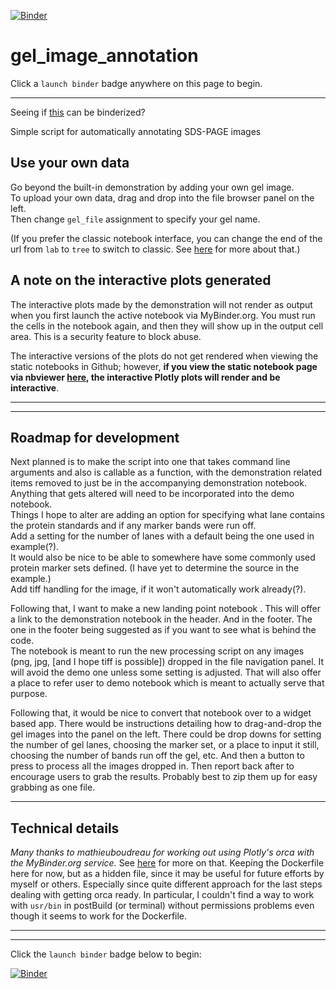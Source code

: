 [![Binder](https://mybinder.org/badge_logo.svg)](https://mybinder.org/v2/gh/fomightez/gel_image_annotation/master?urlpath=lab/tree/index.ipynb)

# gel_image_annotation

Click a `launch binder` badge anywhere on this page to begin.

---

Seeing if [this](https://twitter.com/Steve_Harborne/status/1133064277445627904) can be binderized?

Simple script for automatically annotating SDS-PAGE images 



## Use your own data

Go beyond the built-in demonstration by adding your own gel image.  
To upload your own data, drag and drop into the file browser panel on the left.  
Then change `gel_file` assignment to specify your gel name.

(If you prefer the classic notebook interface, you can change the end of the url from `lab` to `tree` to switch to classic. See [here](https://github.com/binder-examples/jupyterlab#start-jupyterlab-after-you-start-your-binder) for more about that.)


## A note on the interactive plots generated

The interactive plots made by the demonstration will not render as output when you first launch the active notebook via MyBinder.org. You must run the cells in the notebook again, and then they will show up in the output cell area. This is a security feature to block abuse.

The interactive versions of the plots do not get rendered when viewing the static notebooks in Github; however, **if you view the static notebook page via nbviewer [here](https://github.com/fomightez/gel_image_annotation/blob/master/index.ipynb), the interactive Plotly plots will render and be interactive**.

----

----

## Roadmap for development

Next planned is to make the script into one that takes command line arguments and also is callable as a function, with the demonstration related items removed to just be in the accompanying demonstration notebook.  
Anything that gets altered will need to be incorporated into the demo notebook.  
Things I hope to alter are adding an option for specifying what lane contains the protein standards and if any marker bands were run off.  
Add a setting for the number of lanes with a default being the one used in example(?).  
It would also be nice to be able to somewhere have some commonly used protein marker sets defined. (I have yet to determine the source in the example.)   
Add tiff handling for the image, if it won't automatically work already(?).

Following that, I want to make a new landing point notebook . This will offer a link to the demonstration notebook in the header. And in the footer. The one in the footer being suggested as if you want to see what is behind the code.  
The notebook is meant to run the new processing script on any images (png, jpg, [and I hope tiff is possible]) dropped in the file navigation panel. It will avoid the demo one unless some setting is adjusted. That will also offer a place to refer user to demo notebook which is meant to actually serve that purpose.

Following that, it would be nice to convert that notebook over to a widget based app. There would be instructions detailing how to drag-and-drop the gel images into the panel on the left. There could be drop downs for setting the number of gel lanes, choosing the marker set, or a place to input it still, choosing the number of bands run off the gel, etc. And then a button to press to process all the images dropped in. Then report back after to encourage users to grab the results. Probably best to zip them up for easy grabbing as one file.


----

## Technical details

*Many thanks to mathieuboudreau for working out using Plotly's orca with the MyBinder.org service.* See [here](https://github.com/fomightez/orca-plotly-binderized/blob/d437e56032188ee0c1de24c379ed40b5e49eaf34/README.md) for more on that. Keeping the Dockerfile here for now, but as a hidden file, since it may be useful for future efforts by myself or others. Especially since quite different approach for the last steps dealing with getting orca ready. In particular, I couldn't find a way to work with `usr/bin` in postBuild (or terminal) without permissions problems even though it seems to work for the Dockerfile. 

----

----

Click the `launch binder` badge below to begin:

[![Binder](https://mybinder.org/badge_logo.svg)](https://mybinder.org/v2/gh/fomightez/gel_image_annotation/master?urlpath=lab/tree/index.ipynb)

